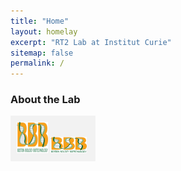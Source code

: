 ```yaml
---
title: "Home"
layout: homelay
excerpt: "RT2 Lab at Institut Curie"
sitemap: false
permalink: /
---
```


### About the Lab

<div style="display: flex; flex-direction: row;">
  
  <div style="flex-basis: 25%; background-color: #f2f2f2; padding: 10px;">
    <!-- Left section content goes here -->
<img src="images/logo/bbb_logo_yl_xl_v1.jpg" alt="logo example 2" width="50" height="50">
<img src="images/logo/bbb_logo_yl_xl_v1.jpg" alt="logo example 3" style="width:50%;height:50%">

  </div>
  
  <div style="flex-basis: 75%; padding: 10px;">
    <!-- Right section content goes here -->

  </div>
  
</div>
